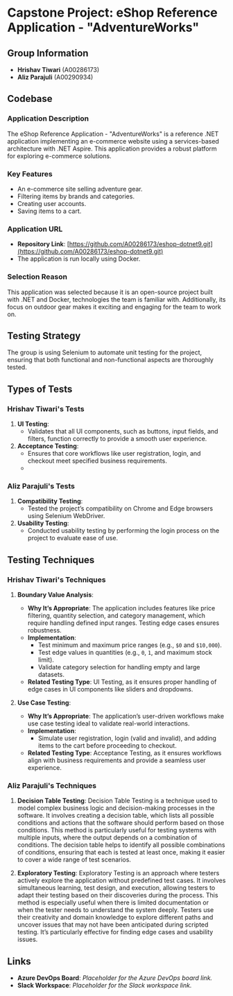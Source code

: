 # Capstone Project: eShop Reference Application - "AdventureWorks"

## Group Information
- **Hrishav Tiwari** (A00286173)
- **Aliz Parajuli** (A00290934)

## Codebase

### Application Description
The eShop Reference Application - "AdventureWorks" is a reference .NET application implementing an e-commerce website using a services-based architecture with .NET Aspire. This application provides a robust platform for exploring e-commerce solutions.

### Key Features
- An e-commerce site selling adventure gear.
- Filtering items by brands and categories.
- Creating user accounts.
- Saving items to a cart.

### Application URL
- **Repository Link**: [https://github.com/A00286173/eshop-dotnet9.git](https://github.com/A00286173/eshop-dotnet9.git)
- The application is run locally using Docker.

### Selection Reason
This application was selected because it is an open-source project built with .NET and Docker, technologies the team is familiar with. Additionally, its focus on outdoor gear makes it exciting and engaging for the team to work on.

## Testing Strategy
The group is using Selenium to automate unit testing for the project, ensuring that both functional and non-functional aspects are thoroughly tested.

## Types of Tests

### Hrishav Tiwari's Tests
1. **UI Testing**:
   - Validates that all UI components, such as buttons, input fields, and filters, function correctly to provide a smooth user experience.
2. **Acceptance Testing**:
   - Ensures that core workflows like user registration, login, and checkout meet specified business requirements.
   - 
### Aliz Parajuli's Tests
1. **Compatibility Testing**:
   - Tested the project’s compatibility on Chrome and Edge browsers using Selenium WebDriver.
2. **Usability Testing**:
   - Conducted usability testing by performing the login process on the project to evaluate ease of use.


## Testing Techniques

### Hrishav Tiwari's Techniques

1. **Boundary Value Analysis**:
   - **Why It’s Appropriate**: The application includes features like price filtering, quantity selection, and category management, which require handling defined input ranges. Testing edge cases ensures robustness.
   - **Implementation**:
     - Test minimum and maximum price ranges (e.g., `$0` and `$10,000`).
     - Test edge values in quantities (e.g., `0`, `1`, and maximum stock limit).
     - Validate category selection for handling empty and large datasets.
   - **Related Testing Type**: UI Testing, as it ensures proper handling of edge cases in UI components like sliders and dropdowns.

2. **Use Case Testing**:
   - **Why It’s Appropriate**: The application’s user-driven workflows make use case testing ideal to validate real-world interactions.
   - **Implementation**:
     - Simulate user registration, login (valid and invalid), and adding items to the cart before proceeding to checkout.
   - **Related Testing Type**: Acceptance Testing, as it ensures workflows align with business requirements and provide a seamless user experience.

### Aliz Parajuli's Techniques

1. **Decision Table Testing**:
      Decision Table Testing is a technique used to model complex business logic and decision-making processes in the software. It involves creating a decision table, which lists all possible conditions and actions that the software            should perform based on those conditions. This method is particularly useful for testing systems with multiple inputs, where the output depends on a combination of conditions. The decision table helps to identify all possible             combinations of conditions, ensuring that each is tested at least once, making it easier to cover a wide range of test scenarios.
    

2. **Exploratory Testing**:
      Exploratory Testing is an approach where testers actively explore the application without predefined test cases. It involves simultaneous learning, test design, and execution, allowing testers to adapt their testing based on their 
      discoveries during the process. This method is especially useful when there is limited documentation or when the tester needs to understand the system deeply. Testers use their creativity and domain knowledge to explore different         paths and uncover issues that may not have been anticipated during scripted testing. It’s particularly effective for finding edge cases and usability issues.

## Links
- **Azure DevOps Board**: *Placeholder for the Azure DevOps board link.*
- **Slack Workspace**: *Placeholder for the Slack workspace link.*
